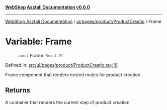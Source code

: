 [**WebShop Asztali Documentation v0.0.0**](../../../../../README.md)

***

[WebShop Asztali Documentation](../../../../../modules.md) / [ui/pages/product/ProductCreatio](../README.md) / Frame

# Variable: Frame

> `const` **Frame**: `React.FC`

Defined in: [src/ui/pages/product/ProductCreatio.tsx:16](https://github.com/yourusername/webshop_asztali/blob/6cd6b8ff5f7d5531f80a92ddbde9cd7ab8ecd569/src/ui/pages/product/ProductCreatio.tsx#L16)

Frame component that renders nested routes for product creation

## Returns

A container that renders the current step of product creation
